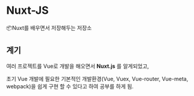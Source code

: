 # Nuxt-JS
📦Nuxt를 배우면서 저장해두는 저장소

## 계기
여러 프로젝트를 Vue로 개발을 해오면서 **Nuxt.js** 를 알게되었고, 

초기 Vue 개발에 필요한 기본적인 개발환경(Vue, Vuex, Vue-router, Vue-meta, webpack)을 쉽게 구현 할 수 있다고 하여 공부를 하게 됨.

